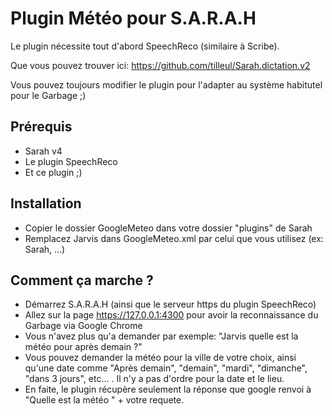 ﻿Plugin Météo pour S.A.R.A.H
================================================================================

Le plugin nécessite tout d'abord SpeechReco (similaire à Scribe).

Que vous pouvez trouver ici: https://github.com/tilleul/Sarah.dictation.v2

Vous pouvez toujours modifier le plugin pour l'adapter au système habitutel pour le Garbage ;)

Prérequis
---------
- Sarah v4
- Le plugin SpeechReco
- Et ce plugin ;)

Installation
------------
- Copier le dossier GoogleMeteo dans votre dossier "plugins" de Sarah
- Remplacez Jarvis dans GoogleMeteo.xml par celui que vous utilisez (ex: Sarah, ...)

Comment ça marche ?
--------------------------
- Démarrez S.A.R.A.H (ainsi que le serveur https du plugin SpeechReco)
- Allez sur la page https://127.0.0.1:4300 pour avoir la reconnaissance du Garbage via Google Chrome
- Vous n'avez plus qu'a demander par exemple: "Jarvis quelle est la météo pour après demain ?"
- Vous pouvez demander la météo pour la ville de votre choix, ainsi qu'une date comme "Après demain", "demain", "mardi", "dimanche", "dans 3 jours", etc... . Il n'y a pas d'ordre pour la date et le lieu.
- En faite, le plugin récupère seulement la réponse que google renvoi à "Quelle est la météo " + votre requete.